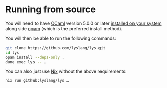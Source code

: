 <!--
SPDX-FileCopyrightText: 2025 Aljebriq <143266740+aljebriq@users.noreply.github.com>

SPDX-License-Identifier: CC-BY-SA-4.0
-->

# Running from source

You will need to have [OCaml](https://ocaml.org/) version 5.0.0 or later [installed on your system](https://ocaml.org/docs/installing-ocaml) along side [opam](https://opam.ocaml.org/) (which is the preferred install method).

You will then be able to run the following commands:

```sh
git clone https://github.com/lyslang/lys.git
cd lys
opam install --deps-only .
dune exec lys -- …
```

You can also just use [Nix](https://nixos.org/) without the above requirements:

```sh
nix run github:lyslang/lys …
```
